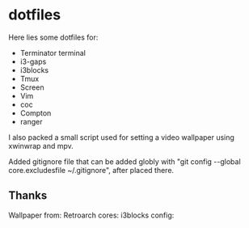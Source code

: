 # dotfiles
Here lies some dotfiles for:

* Terminator terminal
* i3-gaps
* i3blocks
* Tmux
* Screen
* Vim
* coc
* Compton
* ranger

I also packed a small script used for setting a video wallpaper using xwinwrap and mpv.

Added gitignore file that can be added globly with "git config --global core.excludesfile ~/.gitignore", after placed there.


## Thanks
Wallpaper from:
Retroarch cores:
i3blocks config:
